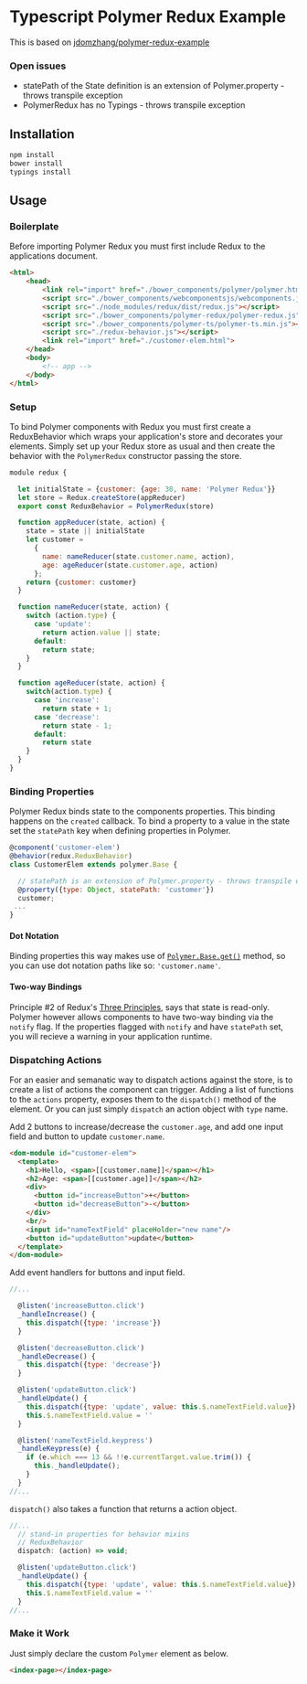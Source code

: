 # Typescript Polymer Redux Example

This is based on [jdomzhang/polymer-redux-example](https://github.com/jdomzhang/polymer-redux-example)

### Open issues
- statePath of the State definition is an extension of Polymer.property - throws transpile exception
- PolymerRedux has no Typings - throws transpile exception

## Installation

```bash
npm install
bower install
typings install
```

## Usage

### Boilerplate

Before importing Polymer Redux you must first include Redux to the applications
document.

```html
<html>
    <head>
        <link rel="import" href="./bower_components/polymer/polymer.html">
        <script src="./bower_components/webcomponentsjs/webcomponents.js"></script>
        <script src="./node_modules/redux/dist/redux.js"></script>
        <script src="./bower_components/polymer-redux/polymer-redux.js"></script>
        <script src="./bower_components/polymer-ts/polymer-ts.min.js"></script>
        <script src="./redux-behavior.js"></script>
        <link rel="import" href="./customer-elem.html">
    </head>
    <body>
        <!-- app -->
    </body>
</html>
```

### Setup

To bind Polymer components with Redux you must first create a ReduxBehavior
which wraps your application's store and decorates your elements. Simply set up
your Redux store as usual and then create the behavior with the `PolymerRedux`
constructor passing the store.

```javascript
module redux {

  let initialState = {customer: {age: 30, name: 'Polymer Redux'}}
  let store = Redux.createStore(appReducer)
  export const ReduxBehavior = PolymerRedux(store)

  function appReducer(state, action) {
    state = state || initialState
    let customer =
      {
        name: nameReducer(state.customer.name, action),
        age: ageReducer(state.customer.age, action)
      };
    return {customer: customer}
  }

  function nameReducer(state, action) {
    switch (action.type) {
      case 'update':
        return action.value || state;
      default:
        return state;
    }
  }

  function ageReducer(state, action) {
    switch(action.type) {
      case 'increase':
        return state + 1;
      case 'decrease':
        return state - 1;
      default:
        return state
    }
  }
}

```


### Binding Properties

Polymer Redux binds state to the components properties. This binding happens on
the `created` callback. To bind a property to a value in the state set the 
`statePath` key when defining properties in Polymer.

```javascript
@component('customer-elem')
@behavior(redux.ReduxBehavior)
class CustomerElem extends polymer.Base {

  // statePath is an extension of Polymer.property - throws transpile exception
  @property({type: Object, statePath: 'customer'})
  customer;
 ...
}
```


#### Dot Notation

Binding properties this way makes use of [`Polymer.Base.get()`](http://polymer.github.io/polymer/) method, so you can use dot notation paths like so: `'customer.name'`.

#### Two-way Bindings

Principle #2 of Redux's [Three Principles](http://redux.js.org/docs/introduction/ThreePrinciples.html),
says that state is read-only. Polymer however allows components to have two-way
binding via the `notify` flag. If the properties flagged with `notify` and have
`statePath` set, you will recieve a warning in your application runtime.

### Dispatching Actions

For an easier and semanatic way to dispatch actions against the store, is to create a list of actions the component can trigger. Adding a list of functions to the `actions` property, exposes them to the `dispatch()` method of the element. Or you can just simply `dispatch` an action object with `type` name.

Add 2 buttons to increase/decrease the `customer.age`, and add one input field and button to update `customer.name`.

```html
<dom-module id="customer-elem">
  <template>
    <h1>Hello, <span>[[customer.name]]</span></h1>
    <h2>Age: <span>[[customer.age]]</span></h2>
    <div>
      <button id="increaseButton">+</button>
      <button id="decreaseButton">-</button>
    </div>
    <br/>
    <input id="nameTextField" placeHolder="new name"/>
    <button id="updateButton">update</button>
  </template>
</dom-module>
```

Add event handlers for buttons and input field.

```javascript
//...

  @listen('increaseButton.click')
  _handleIncrease() {
    this.dispatch({type: 'increase'})
  }

  @listen('decreaseButton.click')
  _handleDecrease() {
    this.dispatch({type: 'decrease'})
  }

  @listen('updateButton.click')
  _handleUpdate() {
    this.dispatch({type: 'update', value: this.$.nameTextField.value})
    this.$.nameTextField.value = ''
  }

  @listen('nameTextField.keypress')
  _handleKeypress(e) {
    if (e.which === 13 && !!e.currentTarget.value.trim()) {
      this._handleUpdate();
    }
  }
//...
```

`dispatch()` also takes a function that returns a action object.

```javascript
//...
  // stand-in properties for behavior mixins
  // ReduxBehavior
  dispatch: (action) => void;

  @listen('updateButton.click')
  _handleUpdate() {
    this.dispatch({type: 'update', value: this.$.nameTextField.value})
    this.$.nameTextField.value = ''
  }
//...
```

### Make it Work
Just simply declare the custom `Polymer` element as below.

```html
<index-page></index-page>
```

